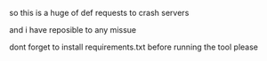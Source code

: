 so this is a huge of def requests to crash servers

and i have reposible to any missue

dont forget to install requirements.txt before running the tool please
